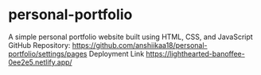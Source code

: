 # personal-portfolio
A simple personal portfolio website built using HTML, CSS, and JavaScript
GitHub Repository:
https://github.com/anshiikaa18/personal-portfolio/settings/pages
Deployment Link
https://lighthearted-banoffee-0ee2e5.netlify.app/
